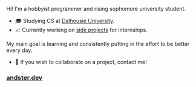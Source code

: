 Hi! I'm a hobbyist programmer and rising sophomore university student.  
* 🎓 Studying CS at [Dalhousie University](https://www.dal.ca/).
* 📈 Currently working on [side projects](https://github.com/rredwiz?tab=repositories) for internships.   
  
My main goal is learning and consistently putting in the effort to be better every day.  
* 🎇 If you wish to collaborate on a project, contact me!

### [andster.dev](https://andster.dev)
